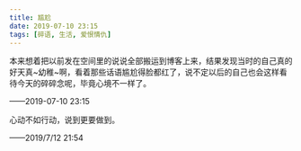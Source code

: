 ```yaml
---
title: 尴尬
date: 2019-07-10 23:15
tags: [碎语, 生活, 爱恨情仇]
---
```


本来想着把以前发在空间里的说说全部搬运到博客上来，结果发现当时的自己真的好天真~幼稚~啊，看着那些话语尴尬得脸都红了，说不定以后的自己也会这样看待今天的碎碎念呢，毕竟心境不一样了。

——2019-07-10 23:15

心动不如行动，说到更要做到。

——2019/7/12 21:54
